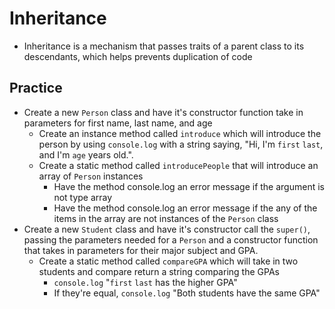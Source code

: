 # Inheritance

- Inheritance is a mechanism that passes traits of a parent class to its descendants, which helps prevents duplication of code

## Practice

- Create a new `Person` class and have it's constructor function take in parameters for first name, last name, and age
  - Create an instance method called `introduce` which will introduce the person by using `console.log` with a string saying, "Hi, I'm `first` `last`, and I'm `age` years old.".
  - Create a static method called `introducePeople` that will introduce an array of `Person` instances
    - Have the method console.log an error message if the argument is not type array
    - Have the method console.log an error message if the any of the items in the array are not instances of the `Person` class
- Create a new `Student` class and have it's constructor call the `super()`, passing the parameters needed for a `Person` and a constructor function that takes in parameters for their major subject and GPA.
  - Create a static method called `compareGPA` which will take in two students and compare return a string comparing the GPAs
    - `console.log` "`first` `last` has the higher GPA"
    - If they're equal, `console.log` "Both students have the same GPA"
